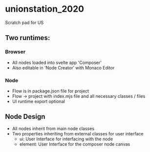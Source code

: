 # unionstation_2020
Scratch pad for US

## Two runtimes:

### Browser

- All nodes loaded into svelte app 'Composer'
- Also editable in 'Node Creator' with Monaco Editor

### Node

- Flow is in package.json file for project
- Flow -> project with index.mjs file and all necessary classes / files
- UI runtime export optional

## Node Design

- All nodes inherit from main node classes
- Two properties inheriting from external classes for user interface
    - ui: User Interface for interfacing with the node
    - element: User Interface for the composer node canvas



